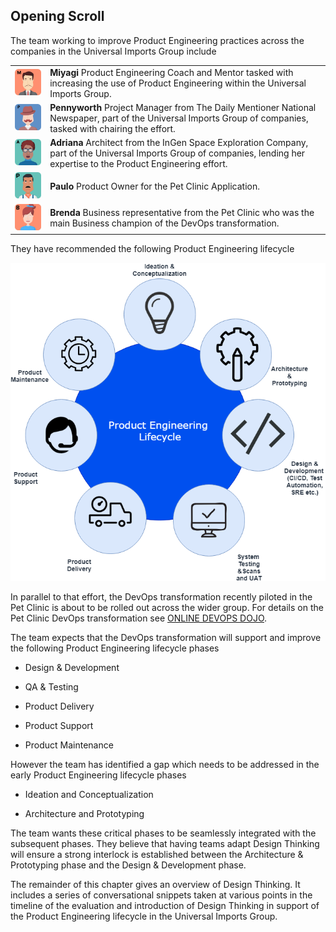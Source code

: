 ## Opening Scroll

The team working to improve Product Engineering practices across the companies in the Universal Imports Group include

|   |   |
|---|---|
|![](assets/miyagi.png)| **Miyagi** Product Engineering Coach and Mentor tasked with increasing the use of Product Engineering within the Universal Imports Group.|
|![](assets/pennyworth.png)| **Pennyworth**   Project Manager from The Daily Mentioner National Newspaper, part of the Universal Imports Group of companies, tasked with chairing the effort.|
|![](assets/adriana.png)| **Adriana**  Architect from the InGen Space Exploration Company, part of the Universal Imports Group of companies, lending her expertise to the Product Engineering effort.|
|![](assets/paulo.png)| **Paulo**  Product Owner for the Pet Clinic Application.|
|![](assets/brenda.png)| **Brenda**  Business representative from the Pet Clinic who was the main Business champion of the DevOps transformation.|

They have recommended the following Product Engineering lifecycle

![](assets/productengineering-lifecycle.png)

In parallel to that effort, the DevOps transformation recently piloted in the Pet Clinic is about to be rolled out across the wider group. For details on the Pet Clinic DevOps transformation see [ONLINE DEVOPS DOJO](https://dxc-technology.github.io/about-devops-dojo/modules/).

The team expects that the DevOps transformation will support and improve the following Product Engineering lifecycle phases

- Design & Development

- QA & Testing

- Product Delivery

- Product Support

- Product Maintenance

However the team has identified a gap which needs to be addressed in the early Product Engineering lifecycle phases

- Ideation and Conceptualization

- Architecture and Prototyping

The team wants these critical phases to be seamlessly integrated with the subsequent phases. They believe that having teams adapt Design Thinking will ensure a strong interlock is established between the Architecture & Prototyping phase and the Design & Development phase.

The remainder of this chapter gives an overview of Design Thinking. It includes a series of conversational snippets taken at various points in the timeline of the evaluation and introduction of Design Thinking in support of the Product Engineering lifecycle in the Universal Imports Group.
